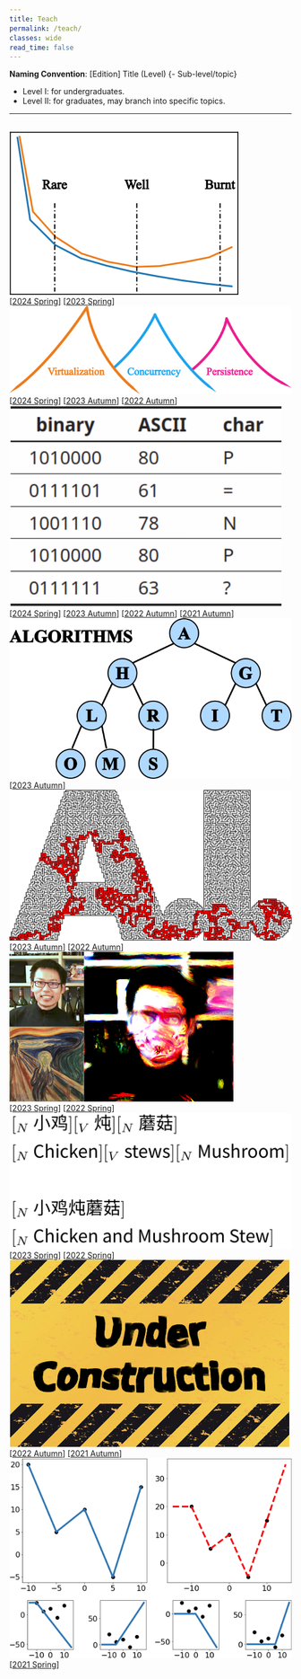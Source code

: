 ```yaml
---
title: Teach
permalink: /teach/
classes: wide
read_time: false
---
```


**Naming Convention**: [Edition] Title (Level) {- Sub-level/topic}

- Level I: for undergraduates.
- Level II: for graduates, may branch into specific topics.

<hr>
<br>

<div class="pub_row">
  <div class="pub_img">
    <img src="MachineLearning23/teaser.png">
  </div>
  <div class="pub_txt">
    <title>[2023] Machine Learning (I)</title>
    <!-- note: do not forget updating index.html -->
    <links>
      [<a href="MachineLearning23/ML2024F.html">2024 Spring</a>]
      [<a href="MachineLearning23/ML2023F.html">2023 Spring</a>]
    </links>
  </div>
</div>

<div class="pub_row">
  <div class="pub_img">
    <img src="OperatingSystem22H/teaser.png">
  </div>
  <div class="pub_txt">
    <title>[2022] Operating System (I)</title>
    <!-- note: do not forget updating index.html -->
    <links>
      [<a href="OperatingSystem22H/OS2024F.html">2024 Spring</a>]
      [<a href="OperatingSystem22H/OS2023H.html">2023 Autumn</a>]
      [<a href="OperatingSystem22H/OS2022H.html">2022 Autumn</a>]
    </links>
  </div>
</div>

<div class="pub_row">
  <div class="pub_img">
    <img src="Algorithm21H/teaser.png">
  </div>
  <div class="pub_txt">
    <title>[2021] Algorithm (II) - Design, Analysis</title>
    <!-- note: do not forget updating index.html -->
    <links>
      [<a href="Algorithm21H/A2024F.html">2024 Spring</a>]
      [<a href="Algorithm21H/A2023H.html">2023 Autumn</a>]
      [<a href="Algorithm21H/A2022H.html">2022 Autumn</a>]
      [<a href="Algorithm21H/A2021H.html">2021 Autumn</a>]
    </links>
  </div>
</div>

<div class="pub_row">
  <div class="pub_img">
    <img src="DataStructure23H/teaser.png">
  </div>
  <div class="pub_txt">
    <title>[2023] Algorithm (I) - Data Structure</title>
    <!-- note: do not forget updating index.html -->
    <links>
      [<a href="DataStructure23H/DS2023H.html">2023 Autumn</a>]
    </links>
  </div>
</div>

<div class="pub_row">
  <div class="pub_img">
    <img src="ArtificialIntelligence22H/teaser.png">
  </div>
  <div class="pub_txt">
    <title>[2022] Artificial Intelligence (I)</title>
    <!-- note: do not forget updating index.html -->
    <links>
      [<a href="ArtificialIntelligence22H/AI2023H.html">2023 Autumn</a>]
      [<a href="ArtificialIntelligence22H/AI2022H.html">2022 Autumn</a>]
    </links>
  </div>
</div>

<div class="pub_row">
  <div class="pub_img">
    <img src="DeepLearning22F/teaser.png">
  </div>
  <div class="pub_txt">
    <title>[2022] Deep Learning (I)</title>
    <!-- note: do not forget updating index.html -->
    <links>
      [<a href="DeepLearning22F/DL2023F.html">2023 Spring</a>]
      [<a href="DeepLearning22F/DL2022F.html">2022 Spring</a>]
    </links>
  </div>
</div>

<div class="pub_row">
  <div class="pub_img">
    <img src="SpeechLanguage22F/teaser.png">
  </div>
  <div class="pub_txt">
    <title>[2022] Natural Language Processing (I)</title>
    <!-- note: do not forget updating index.html -->
    <links>
      [<a href="SpeechLanguage22F/NLP2023F.html">2023 Spring</a>]
      [<a href="SpeechLanguage22F/NLP2022F.html">2022 Spring</a>]
    </links>
  </div>
</div>

<div class="pub_row">
  <div class="pub_img">
    <img src="Graphics21H/teaser.png">
  </div>
  <div class="pub_txt">
    <title>[2021] Computer Graphics (I)</title>
    <!-- note: do not forget updating index.html -->
    <links>
      [<a href="Graphics21H/CG2022H.html">2022 Autumn</a>]
      [<a href="Graphics21H/CG2021H.html">2021 Autumn</a>]
    </links>
  </div>
</div>

<div class="pub_row">
  <div class="pub_img">
    <img src="DeepLearning21F/teaser.png">
  </div>
  <div class="pub_txt">
    <title>[2021] Deep Learning (I)</title>
    <!-- note: do not forget updating index.html -->
    <links>
      [<a href="DeepLearning21F/DL2021F.html">2021 Spring</a>]
    </links>
  </div>
</div>
